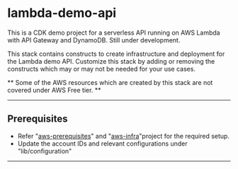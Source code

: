 # lambda-demo-api

This is a CDK demo project for a serverless API running on AWS Lambda with API Gateway and DynamoDB.
Still under development.

This stack contains constructs to create infrastructure and deployment for the Lambda demo API.
Customize this stack by adding or removing the constructs which may or may not be needed for your use cases.

** Some of the AWS resources which are created by this stack are not covered under AWS Free tier. **

-----
## Prerequisites

* Refer "[aws-prerequisites](https://github.com/tsk811/aws-prerequisites)" and "[aws-infra](https://github.com/tsk811/aws-infra)"project for the required setup.
* Update the account IDs and relevant configurations under "lib/configuration"
-----


